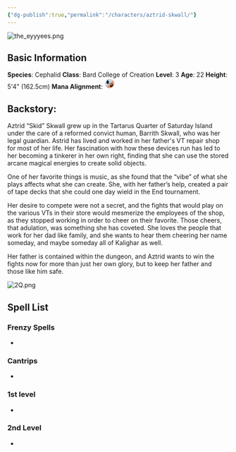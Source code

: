 ```yaml
---
{"dg-publish":true,"permalink":"/characters/aztrid-skwall/"}
---
```


![the_eyyyees.png](/img/user/Content/Images/the_eyyyees.png)
## Basic Information
**Species**: Cephalid
**Class**: Bard College of Creation
**Level**: 3
**Age**: 22
**Height**: 5'4" (162.5cm)
**Mana Alignment**: <img src="https://github.com/AraMoks/kalighar-notes/blob/main/src/site/img/user/Content/Images/mana-ur.png?raw=true" alt="Mana-Ur" style="width: 24px; height: auto;">
## **Backstory**:

Aztrid “Skid” Skwall grew up in the Tartarus Quarter of Saturday Island under the care of a reformed convict human, Barrith Skwall, who was her legal guardian. Astrid has lived and worked in her father's VT repair shop for most of her life. Her fascination with how these devices run has led to her becoming a tinkerer in her own right, finding that she can use the stored arcane magical energies to create solid objects. 

One of her favorite things is music, as she found that the “vibe” of what she plays affects what she can create. She, with her father’s help, created a pair of tape decks that she could one day wield in the End tournament. 

Her desire to compete were not a secret, and the fights that would play on the various VTs in their store would mesmerize the employees of the shop, as they stopped working in order to cheer on their favorite. Those cheers, that adulation, was something she has coveted. She loves the people that work for her dad like family, and she wants to hear them cheering her name someday, and maybe someday all of Kalighar as well. 

Her father is contained within the dungeon, and Aztrid wants to win the fights now for more than just her own glory, but to keep her father and those like him safe.

![2Q.png](/img/user/Content/Images/2Q.png)
## Spell List

### Frenzy Spells
- 

### Cantrips 
- 

### 1st level
- 

### 2nd Level
- 